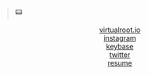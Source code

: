 > :pager:

<p align="center">
  <a href="https://virtualroot.io">virtualroot.io</a><br>
  <a href="https://www.instagram.com/virtualroot">instagram</a><br>
  <a href="https://keybase.io/virtualroot">keybase</a><br>
  <a href="https://twitter.com/virtualroot">twitter</a><br>
  <a href="https://linkedin.com/in/virtualroot">resume</a><br>
</p>
